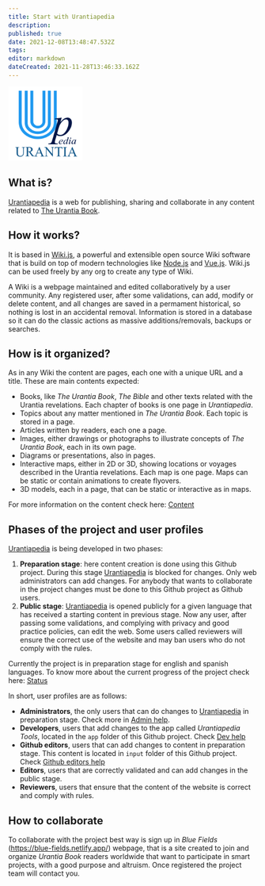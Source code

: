 ```yaml
---
title: Start with Urantiapedia
description: 
published: true
date: 2021-12-08T13:48:47.532Z
tags: 
editor: markdown
dateCreated: 2021-11-28T13:46:33.162Z
---
```


<img src="image/uplogo_opt_whiteback.svg" alt="Urantiapedia" width="150"/>

## What is?

[Urantiapedia](https://urantiapedia.org) is a web for publishing, sharing and collaborate in any content related to [The Urantia Book](https://www.urantia.org/).


## How it works?

It is based in [Wiki.js](https://js.wiki/), a powerful and extensible open source Wiki software that is build on top of modern technologies like [Node.js](https://nodejs.org/) and [Vue.js](https://vuejs.org/). Wiki.js can be used freely by any org to create any type of Wiki.

A Wiki is a webpage maintained and edited collaboratively by a user community. Any registered user, after some validations, can add, modify or delete content, and all changes are saved in a permament historical, so nothing is lost in an accidental removal. Information is stored in a database so it can do the classic actions as massive additions/removals, backups or searches.


## How is it organized?

As in any Wiki the content are pages, each one with a unique URL and a title. These are main contents expected:

* Books, like *The Urantia Book*, *The Bible* and other texts related with the Urantia revelations. Each chapter of books is one page in *Urantiapedia*.
* Topics about any matter mentioned in *The Urantia Book*. Each topic is stored in a page.
* Articles written by readers, each one a page.
* Images, either drawings or photographs to illustrate concepts of *The Urantia Book*, each in its own page.
* Diagrams or presentations, also in pages.
* Interactive maps, either in 2D or 3D, showing locations or voyages described in the Urantia revelations. Each map is one page. Maps can be static or contain animations to create flyovers.
* 3D models, each in a page, that can be static or interactive as in maps.

For more information on the content check here: [Content](/en/help/content)


## Phases of the project and user profiles

[Urantiapedia](https://urantiapedia.org) is being developed in two phases:

1. **Preparation stage**: here content creation is done using this Github project. During this stage [Urantiapedia](https://urantiapedia.org) is blocked for changes. Only web administrators can add changes. For anybody that wants to collaborate in the project changes must be done to this Github project as Github users.
2. **Public stage**: [Urantiapedia](https://urantiapedia.org) is opened publicly for a given language that has received a starting content in previous stage. Now any user, after passing some validations, and complying with privacy and good practice policies, can edit the web. Some users called reviewers will ensure the correct use of the website and may ban users who do not comply with the rules.

Currently the project is in preparation stage for english and spanish languages. To know more about the current progress of the project check here: [Status](/en/help/status)

In short, user profiles are as follows:
- **Administrators**, the only users that can do changes to [Urantiapedia](https://urantiapedia.org) in preparation stage. Check more in [Admin help](/en/help/admin).
- **Developers**, users that add changes to the app called *Urantiapedia Tools*, located in the `app` folder of this Github project. Check [Dev help](/en/help/devs)
- **Github editors**, users that can add changes to content in preparation stage. This content is located in `input` folder of this Github project. Check [Github editors help](/en/help/github)
- **Editors**, users that are correctly validated and can add changes in the public stage.
- **Reviewers**, users that ensure that the content of the website is correct and comply with rules.


## How to collaborate

To collaborate with the project best way is sign up in *Blue Fields* (https://blue-fields.netlify.app/) webpage, that is a site created to join and organize *Urantia Book* readers worldwide that want to participate in smart projects, with a good purpose and altruism. Once registered the project team will contact you.

